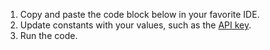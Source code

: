 1. Copy and paste the code block below in your favorite IDE.
2. Update constants with your values, such as the [API key](../account-management/api-keys/index.md).
3. Run the code.